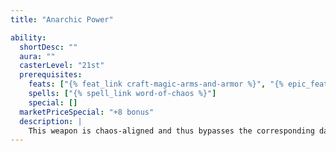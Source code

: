 ```yaml
---
title: "Anarchic Power"

ability:
  shortDesc: ""
  aura: ""
  casterLevel: "21st"
  prerequisites:
    feats: ["{% feat_link craft-magic-arms-and-armor %}", "{% epic_feat_link craft-epic-magic-arms-and-armor %}"]
    spells: ["{% spell_link word-of-chaos %}"]
    special: []
  marketPriceSpecial: "+8 bonus"
  description: |
    This weapon is chaos-aligned and thus bypasses the corresponding damage reduction. When a weapon of anarchic power strikes a lawful target, this power deals +3d6 points of bonus chaotic damage to the target, and the target gains one negative level (Fortitude DC 23 to remove 24 hours later). On a successful critical hit it instead deals +6d6 points of chaotic damage and bestows two negative levels (or +9d6 and three negative levels if the critical multiplier is &times;3, or +12d6 and four negative levels if the critical multiplier is &times;4). The weapon bestows three negative levels on any lawful creature attempting to wield it. These negative levels remain as long as the weapon is in hand and disappear when the weapon is no longer wielded. These negative levels never result in actual level loss, but they cannot be overcome in any way (including {% spell_link restoration %} spells) while the weapon is wielded. Bows, crossbows, and slings with this special ability bestow the anarchic power upon their ammunition. This special ability does not stack with the nonepic anarchic special ability.
---
```

